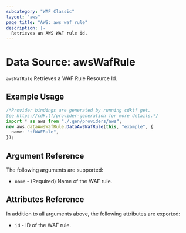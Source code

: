 ```yaml
---
subcategory: "WAF Classic"
layout: "aws"
page_title: "AWS: aws_waf_rule"
description: |-
  Retrieves an AWS WAF rule id.
---
```


# Data Source: awsWafRule

`awsWafRule` Retrieves a WAF Rule Resource Id.

## Example Usage

```typescript
/*Provider bindings are generated by running cdktf get.
See https://cdk.tf/provider-generation for more details.*/
import * as aws from "./.gen/providers/aws";
new aws.dataAwsWafRule.DataAwsWafRule(this, "example", {
  name: "tfWAFRule",
});

```

## Argument Reference

The following arguments are supported:

* `name` - (Required) Name of the WAF rule.

## Attributes Reference

In addition to all arguments above, the following attributes are exported:

* `id` - ID of the WAF rule.

